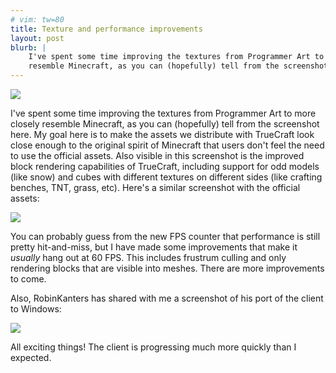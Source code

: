 ```yaml
---
# vim: tw=80
title: Texture and performance improvements
layout: post
blurb: |
    I've spent some time improving the textures from Programmer Art to more closely
    resemble Minecraft, as you can (hopefully) tell from the screenshot here.
---
```


![](https://a.pomf.se/xipiqz.png)

I've spent some time improving the textures from Programmer Art to more closely
resemble Minecraft, as you can (hopefully) tell from the screenshot here. My
goal here is to make the assets we distribute with TrueCraft look close enough
to the original spirit of Minecraft that users don't feel the need to use the
official assets. Also visible in this screenshot is the improved block rendering
capabilities of TrueCraft, including support for odd models (like snow) and
cubes with different textures on different sides (like crafting benches, TNT,
grass, etc). Here's a similar screenshot with the official assets:

![](https://a.pomf.se/izbwdy.png)

You can probably guess from the new FPS counter that performance is still pretty
hit-and-miss, but I have made some improvements that make it *usually* hang out
at 60 FPS. This includes frustrum culling and only rendering blocks that are
visible into meshes. There are more improvements to come.

Also, RobinKanters has shared with me a screenshot of his port of the client to
Windows:

![](http://a.pomf.se/tbinzl.png)

All exciting things! The client is progressing much more quickly than I
expected.
